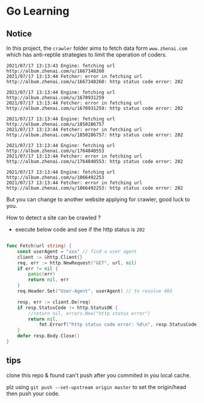 # Go Learning

## Notice

In this project, the `crawler` folder aims to fetch data form `www.zhenai.com` which has 
anti-reptile strategies to limit the operation of coders.
```text
2021/07/17 13:13:43 Engine: fetching url http://album.zhenai.com/u/1667348260
2021/07/17 13:13:44 Fetcher: error in fetching url http://album.zhenai.com/u/1667348260: http status code error: 202

2021/07/17 13:13:44 Engine: fetching url http://album.zhenai.com/u/1670931259
2021/07/17 13:13:44 Fetcher: error in fetching url http://album.zhenai.com/u/1670931259: http status code error: 202

2021/07/17 13:13:44 Engine: fetching url http://album.zhenai.com/u/1850286757
2021/07/17 13:13:44 Fetcher: error in fetching url http://album.zhenai.com/u/1850286757: http status code error: 202

2021/07/17 13:13:44 Engine: fetching url http://album.zhenai.com/u/1764840553
2021/07/17 13:13:44 Fetcher: error in fetching url http://album.zhenai.com/u/1764840553: http status code error: 202

2021/07/17 13:13:44 Engine: fetching url http://album.zhenai.com/u/1066492253
2021/07/17 13:13:44 Fetcher: error in fetching url http://album.zhenai.com/u/1066492253: http status code error: 202

```

But you can change to another website applying for crawler, good luck to you.

How to detect a site can be crawled ?

- execute below code and see if the http status is `202`

```go

func Fetch(url string) {
    const userAgent = "xxx" // find a user agent
	client := &http.Client{}
	req, err := http.NewRequest("GET", url, nil)
	if err != nil {
		panic(err)
		return nil, err
	}
	req.Header.Set("User-Agent", userAgent) // to resolve 403

	resp, err := client.Do(req)
	if resp.StatusCode != http.StatusOK {
		//return nil, errors.New("http status error")
		return nil,
			fmt.Errorf("http status code error: %d\n", resp.StatusCode)
	}
	defer resp.Body.Close()
}
```

## tips

clone this repo & found can't push after you commited in you local cache.

plz using `git push --set-upstream origin master` to set the origin/head then push your code.
